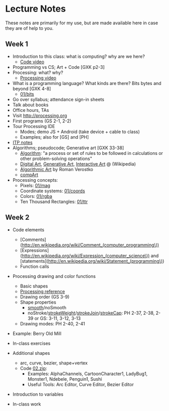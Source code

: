 Lecture Notes
=============

These notes are primarily for my use, but are made available here in case they are of help to you.

## Week 1

* Introduction to this class: what is computing? why are we here? 
  * [Code video](http://www.youtube.com/watch?v=dU1xS07N-FA)
* Programming vs CS; Art + Code [GXK p2-3]
* Processing: what? why? 
  * [Processing video](http://thecreatorsproject.vice.com/creators/casey-reas)
* What is a programming language? What kinds are there? Bits bytes and beyond [GXK 4-8]
  * [01/bits](code/01/bits)
* Go over syllabus; attendance sign-in sheets
* Talk about books
* Office hours, TAs
* Visit http://processing.org
* First programs (GS 2-1, 2-2)
* Tour Processing IDE
  * Modes; demo JS + Android (take device + cable to class)
  * Examples; also for [GS] and [PH]
* [ITP notes](http://itp.nyu.edu/~sve204/icm_fall06/week1.html)
* Algorithms; pseudocode; Generative art [GXK 33-38]
  * [Algorithm](http://en.wikipedia.org/wiki/Algorithm):  "a process or set of rules to be followed in calculations or other problem-solving operations"
  * [Digital Art](http://en.wikipedia.org/wiki/Digital_art), [Generative Art](http://en.wikipedia.org/wiki/Generative_art), [Interactive Art](http://en.wikipedia.org/wiki/Interactive_art) @ (Wikipedia)
  * [Algorithmic Art](http://www.verostko.com/algorithm.html) by Roman Verostko
  * [compArt](http://dada.compart-bremen.de)
* Processing concepts:
  * Pixels: [01/mag](code/01/mag)
  * Coordinate systems: [01/coords](code/01/coords)
  * Colors: [01/rgba](code/01/rgba)
  * Ten Thousand Rectangles: [01/ttr](https://github.com/nadeemabdulhamid/csc103-fall2013/raw/master/code/01/ten_thousand_rectangles/ten_thousand_rectangles.pde)

## Week 2

* Code elements
  * [Comments](http://en.wikipedia.org/wiki/Comment_(computer_programming\))
  * [Expressions](http://en.wikipedia.org/wiki/Expression_(computer_science\)) and [statements](http://en.wikipedia.org/wiki/Statement_(programming\))
  * Function calls
* Processing drawing and color functions
  * Basic shapes
  * [Processing reference](http://processing.org/reference)
  * Drawing order (GS 3-9)
  * Shape properties
    * [smooth](http://processing.org/reference/smooth_.html)/noSmooth
    * noStroke/[strokeWeight](http://processing.org/reference/strokeWeight_.html)/[strokeJoin](http://processing.org/reference/strokeJoin_.html)/[strokeCap](http://processing.org/reference/strokeCap_.html): PH 2-37, 2-38, 2-39 or GS: 3-11, 3-12, 3-13
  * Drawing modes: PH 2-40, 2-41
* Example: Berry Old Mill
* In-class exercises

* Additional shapes
  * arc, curve, bezier, shape+vertex
  * Code [02.zip](https://www.dropbox.com/s/veyymam666qahpp/02.zip):
    * Examples: AlphaChannels, CartoonCharacter1, LadyBug1, Monster1, Ndebele, Penguin1, Sushi
    * Useful Tools: Arc Editor, Curve Editor, Bezier Editor
* Introduction to variables
* In-class work




